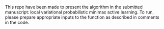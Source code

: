 This repo have been made to present the algorithm in the submitted manuscript: local variational probabilistic minimax active learning. To run, please prepare appropriate inputs to the function as described in comments in the code. 